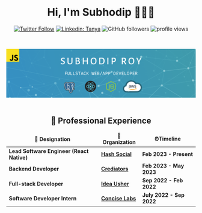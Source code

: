 <h1 align="center"> Hi, I'm Subhodip 👋👨‍💻</h1>

<div align="center">
 
[![Twitter Follow](https://img.shields.io/twitter/follow/subh_cs?label=Follow)](https://twitter.com/intent/follow?screen_name=subh_cs)
[![Linkedin: Tanya](https://img.shields.io/badge/-Subh-blue?style=flat-square&logo=Linkedin&logoColor=white&link=https://www.linkedin.com/in/subh-cs/)](https://www.linkedin.com/in/subh-cs/)
![GitHub followers](https://img.shields.io/github/followers/subh-cs?label=Follow&style=social)
<img alt = "profile views" src="https://komarev.com/ghpvc/?username=subh-cs&color=brightgreen">  

</div>
<br>


<img src="SubhodipRoyBanner.png"></img>
<br>
<br>
 <h2 align="center" id = "work-experience">🚀 Professional Experience </h2> 

<table align="center" >
  <thead align="center">
    <tr border: none;>
      <td><b> 💼 Designation </b></td> 
      <td><b> 🏢Organization </b></td> 
      <td><b> ⏰Timeline  </b></td> 
      </tr>
  </thead>
  <tbody> 
    <tr>
      <td> <b> Lead Software Engineer (React Native) </b> </td>
      <td><a href="https://www.irlamigo.com/"/><b>Hash Social</b></a></td>
      <td> <b>Feb 2023 - Present </b> </td>
   </tr>
    <tr>
      <td> <b> Backend Developer</b> </td>
      <td><a href="https://productefy.com/"/><b>Crediators</b></a></td>
      <td> <b>Feb 2023 - May 2023 </b> </td>
   </tr>
    <tr>
      <td> <b> Full-stack Developer </b> </td>
      <td><a href="https://ideausher.com"/><b>Idea Usher</b></a></td>
      <td> <b>Sep 2022 - Feb 2022 </b> </td>
   </tr>
      <tr>
      <td> <b> Software Developer Intern </b> </td>
      <td><a href="https://www.conciselabs.io"/><b>Concise Labs</b></a></td>
      <td> <b>July 2022 - Sep 2022</b> </td>
   </tr>
   </tbody>	 
</table>
